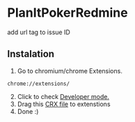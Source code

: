# PlanItPokerRedmine
add url tag to issue ID 

## Instalation

1. Go to chromium/chrome Extensions.
```
chrome://extensions/
```
2. Click to check [Developer mode.](https://www.youtube.com/watch?v=xJ7vPsNGsWg)
3. Drag this [CRX file](https://github.com/szunaj13pl/PlanItPokerRedmine/blob/master/CRX/planItPoker-extension.crx) to extenstions
4.  Done :)